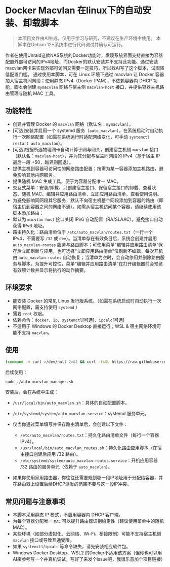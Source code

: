 # Docker Macvlan 在linux下的自动安装、卸载脚本

> 本项目文件由AI生成，仅用于学习与研究，不建议在生产环境中使用。
> 本脚本在Debian 12+系统中进行代码调试并确认可运行。

作者在使用Unraid这款NAS系统的Docker功能时，发现系统界面支持直接为容器配置外部可访问的IPv4地址，而Docker的默认安装并不支持此功能、通过安装macvlan网卡来实现外部可访问又需要一定技巧，所以找AI写了这个脚本，试图降低配置门槛。
通过使用本脚本，可在 Linux 环境下通过 macvlan 让 Docker 容器加入宿主机同网段；使用静态 IPv4（Docker IPAM），不依赖容器内 DHCP 功能。脚本会创建 `mymacvlan` 网络与宿主侧 `macvlan-host` 接口，并提供容器主机路由管理与随机 MAC 工具。

## 功能特性

- 创建并管理 Docker 的 `macvlan` 网络（默认名：`mymacvlan`）。
- [可选]安装并启用一个 systemd 服务（`auto_macvlan`），在系统启动时自动执行一次网络配置（如需在系统运行时适配网络变化，可手动 `systemctl restart auto_macvlan`）。
- [可选]根据所选物理网卡自动计算子网与网关，创建宿主机侧 `macvlan` 接口（默认名：`macvlan-host`），并为其分配与宿主同网段的 IPv4（基于宿主 IP 最后一段 +50，越界则回退）。
- 提供主机到容器可访问性的网络路由配置；按需为某一容器添加主机路由，避免影响其他内网服务。
- 提供随机 MAC 生成工具，便于为容器分配唯一 MAC。
- 交互式菜单：安装/卸载、只创建宿主接口、保留宿主接口的卸载、查看状态、随机 MAC、编辑并应用路由清单、立即应用路由清单、查看使用说明。
- 为避免影响同网段其它服务，默认不向宿主机整个网段添加到容器的路由（即宿主机到容器之间的网络不通）。如需从宿主机访问某个容器，请继续使用该脚本添加路由：
- 默认为 `macvlan-host` 接口关闭 IPv6 自动配置（RA/SLAAC），避免接口自动获得 IPv6 地址。
- 路由持久化：路由清单位于 `/etc/auto_macvlan/routes.txt`（一行一个 IPv4，不需要写 `/32` 或 `dev`）。当清单存在有效条目后，系统会创建并启用 `auto_macvlan-routes` 服务与路由脚本；可使用菜单“编辑并应用路由清单”保存后立即刷新与应用，也可选择“立即应用路由清单”仅刷新不编辑。每次开机由 `auto_macvlan-routes` 自动恢复；当清单为空时，会自动停用并删除路由服务与脚本。为提升可控性，菜单“编辑并应用路由清单”在打开编辑器前会预览有效项计数并显示将执行的动作摘要。

## 环境要求

- 能安装 Docker 的常见 Linux 发行版系统。（如需在系统启动时自动执行一次网络配置，需支持使用 `systemd` ）
- 需要 `root` 权限。
- 依赖命令：`docker`、`ip`、`systemctl`[可选]、`ipcalc`[可选]
- 不适用于 Windows 的 Docker Desktop 直接运行；WSL & 宿主网络环境可能不支持 `macvlan`。

## 使用

```bash
(command -v curl >/dev/null 2>&1 && curl -fsSL https://raw.githubusercontent.com/xcdd/auto_docker_macvlan/main/auto_macvlan_manager.sh -o auto_macvlan_manager.sh || wget -qO auto_macvlan_manager.sh https://raw.githubusercontent.com/xcdd/auto_docker_macvlan/main/auto_macvlan_manager.sh) && chmod +x auto_macvlan_manager.sh && sudo ./auto_macvlan_manager.sh
```

后续使用：

```
sudo ./auto_macvlan_manager.sh
```

安装后，会在系统中生成：

- `/usr/local/bin/auto_macvlan.sh`：具体的自动配置脚本。
- `/etc/systemd/system/auto_macvlan.service`：systemd 服务单元。
- 仅当你通过菜单填写并保存路由清单后，会创建以下文件：
  - `/etc/auto_macvlan/routes.txt`：持久化路由清单文件（每行一个容器 IPv4）。
  - `/usr/local/bin/auto_macvlan_routes.sh`：持久化路由应用脚本（在宿主接口创建后应用 /32 路由）。
  - `/etc/systemd/system/auto_macvlan-routes.service`：开机应用容器 /32 路由的服务单元（依赖于 `auto_macvlan`）。

- 如果你使用家用路由器，你往往还需要规划哪一段IP地址用于分配给容器，并在路由器上设置后续DHCP派发的范围不要与这一段IP冲突。

## 常见问题与注意事项

- 本脚本采用静态 IP 模式，不启用容器内 DHCP 客户端。
- 为每个容器分配唯一 `MAC` 可以提升路由器识别稳定性（建议使用菜单中的随机 MAC）。
- 某些环境（如部分虚拟化、云网络、Wi-Fi、桥接限制）可能不支持宿主机侧 `macvlan` 接口或导致互通受限。
- 如果 `systemctl`/`ipcalc` 等命令缺失，请先安装相应软件包。
- Windows Docker Desktop、WSL2 的Docker不适用该方案（但你也可以用AI来参考写一个并真机调试，写好了来发个issue吧，我很乐意加个项目链接）
